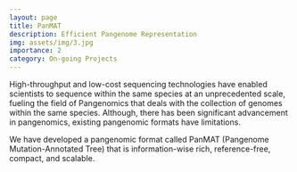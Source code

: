 ```yaml
---
layout: page
title: PanMAT
description: Efficient Pangenome Representation 
img: assets/img/3.jpg
importance: 2
category: On-going Projects
---
```


High-throughput and low-cost sequencing technologies have enabled scientists to sequence within the same species at an unprecedented scale, fueling the field of Pangenomics that deals with the collection of genomes within the same species. Although, there has been significant advancement in pangenomics, existing pangenomic formats have limitations. 

We have developed a pangenomic format called PanMAT (Pangenome Mutation-Annotated Tree) that is information-wise rich, reference-free, compact, and scalable. 

